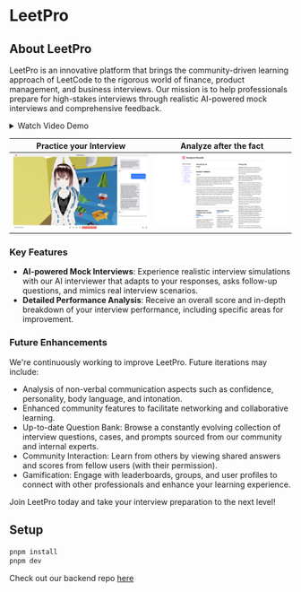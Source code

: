 # LeetPro

## About LeetPro

LeetPro is an innovative platform that brings the community-driven learning approach of LeetCode to the rigorous world of finance, product management, and business interviews. Our mission is to help professionals prepare for high-stakes interviews through realistic AI-powered mock interviews and comprehensive feedback.

<details>
  <summary> Watch Video Demo </summary>
  ![LeetPro Demo](https://github.com/user-attachments/assets/e84ab297-b1e0-4f8c-b42e-4c1f412744ff.mp4)
</details>

| Practice your Interview                                | Analyze after the fact                               |
| ------------------------------------------------------ | ---------------------------------------------------- |
| ![Interview Screenshot](media/interviewScreenshot.png) | ![Analysis Screenshot](media/analysisScreenshot.png) |

### Key Features

- **AI-powered Mock Interviews**: Experience realistic interview simulations with our AI interviewer that adapts to your responses, asks follow-up questions, and mimics real interview scenarios.
- **Detailed Performance Analysis**: Receive an overall score and in-depth breakdown of your interview performance, including specific areas for improvement.

### Future Enhancements

We're continuously working to improve LeetPro. Future iterations may include:

- Analysis of non-verbal communication aspects such as confidence, personality, body language, and intonation.
- Enhanced community features to facilitate networking and collaborative learning.
- Up-to-date Question Bank: Browse a constantly evolving collection of interview questions, cases, and prompts sourced from our community and internal experts.
- Community Interaction: Learn from others by viewing shared answers and scores from fellow users (with their permission).
- Gamification: Engage with leaderboards, groups, and user profiles to connect with other professionals and enhance your learning experience.

Join LeetPro today and take your interview preparation to the next level!

## Setup

```bash
pnpm install
pnpm dev
```

Check out our backend repo [here](https://github.com/kevin51jiang/leetpro-mvp-backend)

